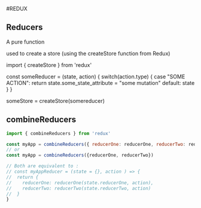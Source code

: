 #REDUX

## Reducers

A pure function

used to create a store (using the createStore function from Redux)

import { createStore } from 'redux'

const someReducer = (state, action) {
  switch(action.type) {
    case "SOME ACTION":
      return state.some_state_attribute = "some mutation"
    default:
      state
  }
}

someStore = createStore(somereducer)

## combineReducers

```javascript
import { combineReducers } from 'redux'

const myApp = combineReducers({ reducerOne: reducerOne, reducerTwo: reducerTwo })
// or
const myApp = combineReducers({reducerOne, reducerTwo})

// Both are equivalent to :
// const myAppReducer = (state = {}, action ) => {
//  return {
//    reducerOne: reducerOne(state.reducerOne, action),
//    reducerTwo: reducerTwo(state.reducerTwo, action)
//  }
}
```
